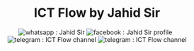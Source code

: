 <h1 align="center">ICT Flow by Jahid Sir</h1>

<p align="center">
<img alt="whatsapp : Jahid Sir" src="https://img.shields.io/badge/01956185620-black?style=for-the-badge&logo=whatsapp&logoColor=white&label=whatsapp&labelColor=%2325D366&link=https%3A%2F%2Fwa.me%2F%2B8801956185620">
<img alt="facebook : Jahid Sir profile" src="https://img.shields.io/badge/Jahid%20Sir-black?style=for-the-badge&logo=facebook&logoColor=white&label=facebook%20profile&labelColor=%231877F2&link=https%3A%2F%2Fwww.facebook.com%2Fict.jahid.sir">
<img alt="" src="https://img.shields.io/badge/ICT%20Flow-black?style=for-the-badge&logo=facebook&logoColor=white&label=facebook%20page&labelColor=%231877F2&link=https%3A%2F%2Fwww.facebook.com%2Fictflow.bd">
<img alt="" src="https://img.shields.io/badge/ICT%20Flow%20by%20Jahid%20sir-black?style=for-the-badge&logo=facebook&logoColor=white&label=facebook%20group&labelColor=%231877F2&link=https%3A%2F%2Fwww.facebook.com%2Fgroups%2Fictflowbd">
<img alt="telegram : ICT Flow channel" src="https://img.shields.io/badge/ICT%20Flow-black?style=for-the-badge&logo=telegram&logoColor=white&label=telegram%20channel&labelColor=%2326A5E4&link=https%3A%2F%2Ft.me%2Fictflowbd">
<img alt="telegram : ICT Flow channel" src="https://img.shields.io/badge/ICT%20Flow%20Chat-black?style=for-the-badge&logo=telegram&logoColor=white&label=telegram%20group&labelColor=%2326A5E4&link=https%3A%2F%2Ft.me%2Fictflowbdchat">
</p>
